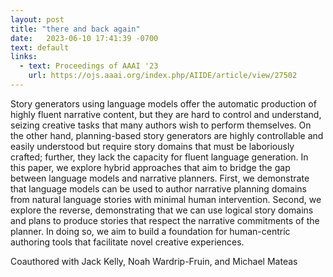 ```yaml
---
layout: post
title: "there and back again"
date:   2023-06-10 17:41:39 -0700
text: default
links:
  - text: Proceedings of AAAI '23
    url: https://ojs.aaai.org/index.php/AIIDE/article/view/27502
---
```

Story generators using language models offer the automatic production of highly fluent narrative content, but they are hard to control and understand, seizing creative tasks that many authors wish to perform themselves. On the other hand, planning-based story generators are highly controllable and easily understood but require story domains that must be laboriously crafted; further, they lack the capacity for fluent language generation. In this paper, we explore hybrid approaches that aim to bridge the gap between language models and narrative planners. First, we demonstrate that language models can be used to author narrative planning domains from natural language stories with minimal human intervention. Second, we explore the reverse, demonstrating that we can use logical story domains and plans to produce stories that respect the narrative commitments of the planner. In doing so, we aim to build a foundation for human-centric authoring tools that facilitate novel creative experiences.

Coauthored with Jack Kelly, Noah Wardrip-Fruin, and Michael Mateas